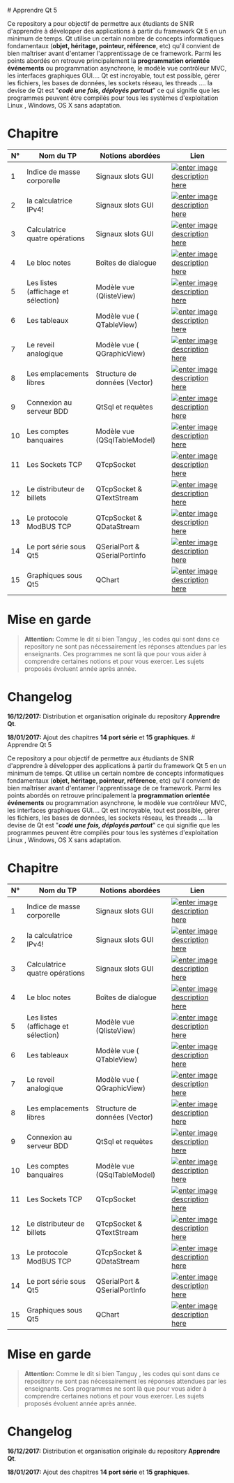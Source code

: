 ﻿
﻿﻿# Apprendre Qt 5

Ce repository a pour objectif de permettre aux étudiants de  SNIR d'apprendre à développer des applications à partir du framework Qt 5 en un minimum de temps.
Qt utilise un certain nombre de concepts informatiques fondamentaux (**objet, héritage, pointeur, référence**, etc) qu'il convient de bien maîtriser avant d'entamer l'apprentissage de ce framework. 
Parmi les points abordés on retrouve principalement la **programmation orientée événements** ou programmation asynchrone, le modèle vue contrôleur MVC, les interfaces graphiques GUI....
Qt est incroyable, tout est possible, gérer les fichiers, les bases de données, les sockets réseau, les threads .... 
la devise de Qt est "***codé une fois, déployés partout***" ce qui signifie que les programmes peuvent être compilés pour tous les systèmes d'exploitation Linux , Windows, OS X sans  adaptation.

# Chapitre

| N° |Nom du TP | Notions abordées | Lien  |
|----|----------|------------------|-------|
| 1 |Indice de masse corporelle| Signaux slots GUI | [![enter image description here](https://img.shields.io/badge/IMC-lien-yellowgreen.svg)](https://github.com/PhilippeSimier/Apprendre_QT/tree/master/01_IMC)
| 2 |la calculatrice IPv4!     | Signaux slots GUI | [![enter image description here](https://img.shields.io/badge/Calculatrice_IPV4-lien-yellowgreen.svg)](https://github.com/PhilippeSimier/Apprendre_QT/tree/master/02_CalculatriceIP)
| 3| Calculatrice quatre opérations | Signaux slots GUI   | [![enter image description here](https://img.shields.io/badge/Calculatrice_basique-lien-yellowgreen.svg)](https://github.com/PhilippeSimier/Apprendre_QT/tree/master/03_CalculatriceQuatreOperations)
| 4|Le bloc notes | Boîtes de dialogue   | [![enter image description here](https://img.shields.io/badge/Bloc_notes-lien-yellowgreen.svg)](https://github.com/PhilippeSimier/Apprendre_QT/tree/master/04_BlocNotes)
| 5 |Les listes (affichage et sélection) | Modèle vue (QlisteView)   | [![enter image description here](https://img.shields.io/badge/ModelView_Listes-lien-yellowgreen.svg)](https://github.com/PhilippeSimier/Apprendre_QT/tree/master/05_ModelView_Listes)
| 6 |Les tableaux | Modèle vue ( QTableView)   | [![enter image description here](https://img.shields.io/badge/ModelView_Tables-lien-yellowgreen.svg)](https://github.com/PhilippeSimier/Apprendre_QT/tree/master/06_ModelView_Table_Delegate)
| 7 |Le reveil analogique | Modèle vue ( QGraphicView)   | [![enter image description here](https://img.shields.io/badge/ModelView_Graphique-lien-yellowgreen.svg)](https://github.com/PhilippeSimier/Apprendre_QT/tree/master/07_Reveil)
| 8 |Les emplacements libres | Structure de données (Vector)   | [![enter image description here](https://img.shields.io/badge/Emplacements_libres-lien-yellowgreen.svg)](https://github.com/PhilippeSimier/Apprendre_QT/tree/master/08_TestAlveolesLibres)
| 9 |Connexion au serveur BDD | QtSql et requètes   | [![enter image description here](https://img.shields.io/badge/Connexion_BDD-lien-yellowgreen.svg)](https://github.com/PhilippeSimier/Apprendre_QT/tree/master/09_mySQLConnect)
| 10 |Les comptes banquaires | Modèle vue (QSqlTableModel) | [![enter image description here](https://img.shields.io/badge/La_banque-lien-yellowgreen.svg)](https://github.com/PhilippeSimier/Apprendre_QT/tree/master/10_Arbre)
| 11 |Les Sockets TCP | QTcpSocket   | [![enter image description here](https://img.shields.io/badge/Client_Serveur-lien-yellowgreen.svg)](https://github.com/PhilippeSimier/Apprendre_QT/tree/master/11_Socket_Client_Serveur)
| 12 | Le distributeur de billets | QTcpSocket & QTextStream   | [![enter image description here](https://img.shields.io/badge/Client_Serveur-lien-yellowgreen.svg)](https://github.com/PhilippeSimier/Apprendre_QT/tree/master/12_banque_Client_Serveur)
| 13 | Le protocole ModBUS TCP | QTcpSocket & QDataStream   | [![enter image description here](https://img.shields.io/badge/Client_ModBus-lien-yellowgreen.svg)](https://github.com/PhilippeSimier/Apprendre_QT/tree/master/13_modbus)
| 14 | Le port série sous Qt5 | QSerialPort & QSerialPortInfo  | [![enter image description here](https://img.shields.io/badge/Port_série-lien-yellowgreen.svg)](https://github.com/PhilippeSimier/Apprendre_QT/tree/master/14_Liaison_Serie)
| 15 | Graphiques sous Qt5 | QChart  | [![enter image description here](https://img.shields.io/badge/Graphiques-lien-yellowgreen.svg)](https://github.com/PhilippeSimier/Apprendre_QT/tree/master/15_Graphiques)


# Mise en garde

>**Attention:**
> Comme le dit si bien Tanguy , les codes qui sont dans ce repository ne sont pas nécessairement les réponses attendues par les enseignants.
Ces programmes ne sont là que pour vous aider à comprendre certaines notions et pour vous exercer. Les sujets proposés évoluent année après année.

# Changelog

**16/12/2017:** Distribution et organisation originale du repository **Apprendre Qt**. 

**18/01/2017:** Ajout des chapitres **14 port série** et **15  graphiques**. ﻿﻿# Apprendre Qt 5

Ce repository a pour objectif de permettre aux étudiants de  SNIR d'apprendre à développer des applications à partir du framework Qt 5 en un minimum de temps.
Qt utilise un certain nombre de concepts informatiques fondamentaux (**objet, héritage, pointeur, référence**, etc) qu'il convient de bien maîtriser avant d'entamer l'apprentissage de ce framework. 
Parmi les points abordés on retrouve principalement la **programmation orientée événements** ou programmation asynchrone, le modèle vue contrôleur MVC, les interfaces graphiques GUI....
Qt est incroyable, tout est possible, gérer les fichiers, les bases de données, les sockets réseau, les threads .... 
la devise de Qt est "***codé une fois, déployés partout***" ce qui signifie que les programmes peuvent être compilés pour tous les systèmes d'exploitation Linux , Windows, OS X sans  adaptation.

# Chapitre

| N° |Nom du TP | Notions abordées | Lien  |
|----|----------|------------------|-------|
| 1 |Indice de masse corporelle| Signaux slots GUI | [![enter image description here](https://img.shields.io/badge/IMC-lien-yellowgreen.svg)](https://github.com/PhilippeSimier/Apprendre_QT/tree/master/01_IMC)
| 2 |la calculatrice IPv4!     | Signaux slots GUI | [![enter image description here](https://img.shields.io/badge/Calculatrice_IPV4-lien-yellowgreen.svg)](https://github.com/PhilippeSimier/Apprendre_QT/tree/master/02_CalculatriceIP)
| 3| Calculatrice quatre opérations | Signaux slots GUI   | [![enter image description here](https://img.shields.io/badge/Calculatrice_basique-lien-yellowgreen.svg)](https://github.com/PhilippeSimier/Apprendre_QT/tree/master/03_CalculatriceQuatreOperations)
| 4|Le bloc notes | Boîtes de dialogue   | [![enter image description here](https://img.shields.io/badge/Bloc_notes-lien-yellowgreen.svg)](https://github.com/PhilippeSimier/Apprendre_QT/tree/master/04_BlocNotes)
| 5 |Les listes (affichage et sélection) | Modèle vue (QlisteView)   | [![enter image description here](https://img.shields.io/badge/ModelView_Listes-lien-yellowgreen.svg)](https://github.com/PhilippeSimier/Apprendre_QT/tree/master/05_ModelView_Listes)
| 6 |Les tableaux | Modèle vue ( QTableView)   | [![enter image description here](https://img.shields.io/badge/ModelView_Tables-lien-yellowgreen.svg)](https://github.com/PhilippeSimier/Apprendre_QT/tree/master/06_ModelView_Table_Delegate)
| 7 |Le reveil analogique | Modèle vue ( QGraphicView)   | [![enter image description here](https://img.shields.io/badge/ModelView_Graphique-lien-yellowgreen.svg)](https://github.com/PhilippeSimier/Apprendre_QT/tree/master/07_Reveil)
| 8 |Les emplacements libres | Structure de données (Vector)   | [![enter image description here](https://img.shields.io/badge/Emplacements_libres-lien-yellowgreen.svg)](https://github.com/PhilippeSimier/Apprendre_QT/tree/master/08_TestAlveolesLibres)
| 9 |Connexion au serveur BDD | QtSql et requètes   | [![enter image description here](https://img.shields.io/badge/Connexion_BDD-lien-yellowgreen.svg)](https://github.com/PhilippeSimier/Apprendre_QT/tree/master/09_mySQLConnect)
| 10 |Les comptes banquaires | Modèle vue (QSqlTableModel) | [![enter image description here](https://img.shields.io/badge/La_banque-lien-yellowgreen.svg)](https://github.com/PhilippeSimier/Apprendre_QT/tree/master/10_Arbre)
| 11 |Les Sockets TCP | QTcpSocket   | [![enter image description here](https://img.shields.io/badge/Client_Serveur-lien-yellowgreen.svg)](https://github.com/PhilippeSimier/Apprendre_QT/tree/master/11_Socket_Client_Serveur)
| 12 | Le distributeur de billets | QTcpSocket & QTextStream   | [![enter image description here](https://img.shields.io/badge/Client_Serveur-lien-yellowgreen.svg)](https://github.com/PhilippeSimier/Apprendre_QT/tree/master/12_banque_Client_Serveur)
| 13 | Le protocole ModBUS TCP | QTcpSocket & QDataStream   | [![enter image description here](https://img.shields.io/badge/Client_ModBus-lien-yellowgreen.svg)](https://github.com/PhilippeSimier/Apprendre_QT/tree/master/13_modbus)
| 14 | Le port série sous Qt5 | QSerialPort & QSerialPortInfo  | [![enter image description here](https://img.shields.io/badge/Port_série-lien-yellowgreen.svg)](https://github.com/PhilippeSimier/Apprendre_QT/tree/master/14_Liaison_Serie)
| 15 | Graphiques sous Qt5 | QChart  | [![enter image description here](https://img.shields.io/badge/Graphiques-lien-yellowgreen.svg)](https://github.com/PhilippeSimier/Apprendre_QT/tree/master/15_Graphiques)


# Mise en garde

>**Attention:**
> Comme le dit si bien Tanguy , les codes qui sont dans ce repository ne sont pas nécessairement les réponses attendues par les enseignants.
Ces programmes ne sont là que pour vous aider à comprendre certaines notions et pour vous exercer. Les sujets proposés évoluent année après année.

# Changelog

**16/12/2017:** Distribution et organisation originale du repository **Apprendre Qt**. 

**18/01/2017:** Ajout des chapitres **14 port série** et **15  graphiques**. 
